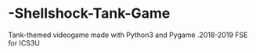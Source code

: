 # -Shellshock-Tank-Game
Tank-themed videogame made with Python3 and Pygame .2018-2019 FSE for ICS3U
